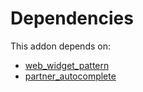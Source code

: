 # Dependencies

This addon depends on:

- [web_widget_pattern](https://github.com/bringout/oca-technical)
- [partner_autocomplete](https://github.com/bringout/oca-ocb-core/tree/5ee733c06c9a8113e4e3fc04ef7a99c41bc0b970/odoo-bringout-oca-ocb-partner_autocomplete)
